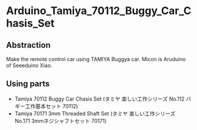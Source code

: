 # Arduino_Tamiya_70112_Buggy_Car_Chasis_Set

## Abstraction
Make the remote control car using TAMIYA Buggya car.
Micon is Aruduino of Seeeduino Xiao. 


## Using parts
- Tamiya 70112 Buggy Car Chasis Set (タミヤ 楽しい工作シリーズ No.112 バギー工作基本セット 70112)
- Tamiya 70171 3mm Threaded Shaft Set (タミヤ 楽しい工作シリーズ No.171 3mmネジシャフトセット 70171)
